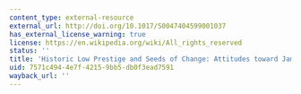 ```yaml
---
content_type: external-resource
external_url: http://doi.org/10.1017/S0047404599001037
has_external_license_warning: true
license: https://en.wikipedia.org/wiki/All_rights_reserved
status: ''
title: 'Historic Low Prestige and Seeds of Change: Attitudes toward Jamaican Creole'
uid: 7571c494-4e7f-4215-9bb5-db0f3ead7591
wayback_url: ''
---
```

